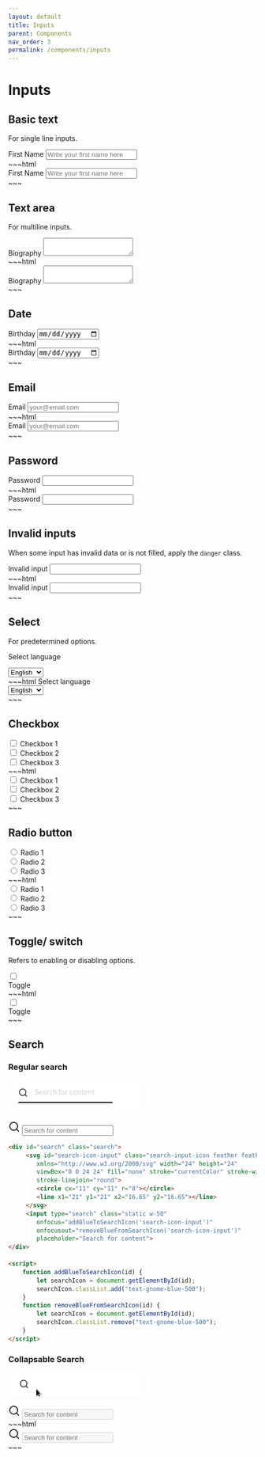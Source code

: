 ```yaml
---
layout: default
title: Inputs
parent: Components
nav_order: 3
permalink: /components/inputs
---
```


# Inputs

## Basic text

For single line inputs.

<div class="flex flex-col w-1/2 my-4">
    <label for="first-name" >First Name</label>
    <input type="text" id="first-name" class="mt-2" placeholder="Write your first name here">
</div>
~~~html
<div class="flex flex-col w-1/2">
    <label for="first-name" >First Name</label>
    <input type="text" id="first-name" class="mt-2" placeholder="Write your first name here">
</div>
~~~

## Text area

For multiline inputs.

<div class="flex flex-col my-4">
    <label for="message" >Biography</label>
    <textarea id="message" class="mt-2"></textarea>
</div>
~~~html
<div class="flex flex-col">
    <label for="message" >Biography</label>
    <textarea id="message" class="mt-2"></textarea>
</div>
~~~

## Date

<div class="flex flex-col my-4">
    <label for="date">Birthday</label>
    <input type="date" class="mt-2" id="date">
</div>
~~~html
<div class="flex flex-col ">
    <label for="date">Birthday</label>
    <input type="date" class="mt-2" id="date">
</div>
~~~

## Email

<div class="flex flex-col w-1/2 my-4">
    <label for="email" >Email</label>
    <input type="email" class="mt-2" id="email" placeholder="your@email.com">
</div>
~~~html
<div class="flex flex-col w-1/2 my-4">
    <label for="email" >Email</label>
    <input type="email" class="mt-2" id="email" placeholder="your@email.com">
</div>
~~~

## Password

<div class="flex flex-col w-1/2 my-4">
    <label for="password" >Password</label>
    <input type="password" class="mt-2" id="password">
</div>
~~~html
<div class="flex flex-col w-1/2">
    <label for="password" >Password</label>
    <input type="password" class="mt-2" id="password">
</div>
~~~

## Invalid inputs

When some input has invalid data or is not filled, apply the `danger` class.

<div class="flex flex-col w-1/2 my-4">
    <label for="invalid">Invalid input</label>
    <input type="email" class="mt-2 danger" id="invalid">
</div>
~~~html
<div class="flex flex-col w-1/2">
    <label for="invalid">Invalid input</label>
    <input type="email" class="mt-2 danger" id="invalid">
</div>
~~~

## Select

For predetermined options.

<label for="select" class="mt-6">Select language</label>
<div class="flex-shrink w-1/3 inline-block relative mt-2 mb-4">
    <select class="form-select cursor-pointer">
        <option>English</option>
        <option>French</option>
        <option>Spanish</option>
    </select>
</div>
~~~html
<label for="select" class="mt-6">Select language</label>
<div class="flex-shrink w-1/3 inline-block relative mt-2">
    <select class="form-select cursor-pointer">
        <option>English</option>
        <option>French</option>
        <option>Spanish</option>
    </select>
</div>
~~~

## Checkbox

<div class="flex flex-col my-4">
    <div class="inline-flex items-center">
        <input type="checkbox" class="form-checkbox cursor-pointer" name="checkbox-group">
        <span class="ml-2">Checkbox 1</span>
    </div>
    <div class="inline-flex items-center">
        <input type="checkbox" class="form-checkbox cursor-pointer" name="checkbox-group">
        <span class="ml-2">Checkbox 2</span>
    </div>
    <div class="inline-flex items-center">
        <input type="checkbox" class="form-checkbox cursor-pointer" name="checkbox-group">
        <span class="ml-2">Checkbox 3</span>
    </div>
</div>
~~~html
<div class="flex flex-col">
    <div class="inline-flex items-center">
        <input type="checkbox" class="form-checkbox cursor-pointer" name="checkbox-group">
        <span class="ml-2">Checkbox 1</span>
    </div>
    <div class="inline-flex items-center">
        <input type="checkbox" class="form-checkbox cursor-pointer" name="checkbox-group">
        <span class="ml-2">Checkbox 2</span>
    </div>
    <div class="inline-flex items-center">
        <input type="checkbox" class="form-checkbox cursor-pointer" name="checkbox-group">
        <span class="ml-2">Checkbox 3</span>
    </div>
</div>
~~~

## Radio button

<div class="flex flex-col my-4">
    <div class="inline-flex items-center">
        <input type="radio" class="form-radio cursor-pointer" name="radio-group">
        <span class="ml-2">Radio 1</span>
    </div>
    <div class="inline-flex items-center">
        <input type="radio" class="form-radio cursor-pointer" name="radio-group">
        <span class="ml-2">Radio 2</span>
    </div>
    <div class="inline-flex items-center">
        <input type="radio" class="form-radio cursor-pointer" name="radio-group">
        <span class="ml-2">Radio 3</span>
    </div>
</div>
~~~html
<div class="flex flex-col">
    <div class="inline-flex items-center">
        <input type="radio" class="form-radio cursor-pointer" name="radio-group">
        <span class="ml-2">Radio 1</span>
    </div>
    <div class="inline-flex items-center">
        <input type="radio" class="form-radio cursor-pointer" name="radio-group">
        <span class="ml-2">Radio 2</span>
    </div>
    <div class="inline-flex items-center">
        <input type="radio" class="form-radio cursor-pointer" name="radio-group">
        <span class="ml-2">Radio 3</span>
    </div>
</div>
~~~

## Toggle/ switch
Refers to enabling or disabling options.

<div class="my-4">
    <div class="toggle">
        <input type="checkbox" name="toggle" id="toggle" class="toggle-checkbox" />
        <label for="toggle" class="toggle-label"></label>
    </div>
    <label for="toggle">Toggle</label>
</div>
~~~html
<div>
    <div class="toggle">
        <input type="checkbox" name="toggle" id="toggle" class="toggle-checkbox" />
        <label for="toggle" class="toggle-label"></label>
    </div>
    <label for="toggle">Toggle</label>
</div>
~~~

## Search

### Regular search

![Regular search](../assets/regular-search.gif)

<div id="search" class="search my-4">
     <svg id="search-icon-input" class="search-input-icon feather feather-search"  
        xmlns="http://www.w3.org/2000/svg" width="24" height="24"
        viewBox="0 0 24 24" fill="none" stroke="currentColor" stroke-width="2" stroke-linecap="round"
        stroke-linejoin="round">
        <circle cx="11" cy="11" r="8"></circle>
        <line x1="21" y1="21" x2="16.65" y2="16.65"></line>
     </svg>
     <input type="search" class="static w-50"
        onfocus="addBlueToSearchIcon('search-icon-input')"
        onfocusout="removeBlueFromSearchIcon('search-icon-input')"  
        placeholder="Search for content">    
</div>

<script>
    function addBlueToSearchIcon(id) {
        let searchIcon = document.getElementById(id);
        searchIcon.classList.add("text-gnome-blue-500");
    }
    function removeBlueFromSearchIcon(id) {
        let searchIcon = document.getElementById(id);
        searchIcon.classList.remove("text-gnome-blue-500");
    }
</script>
~~~html
<div id="search" class="search">
     <svg id="search-icon-input" class="search-input-icon feather feather-search"  
        xmlns="http://www.w3.org/2000/svg" width="24" height="24"
        viewBox="0 0 24 24" fill="none" stroke="currentColor" stroke-width="2" stroke-linecap="round"
        stroke-linejoin="round">
        <circle cx="11" cy="11" r="8"></circle>
        <line x1="21" y1="21" x2="16.65" y2="16.65"></line>
     </svg>
     <input type="search" class="static w-50"
        onfocus="addBlueToSearchIcon('search-icon-input')"
        onfocusout="removeBlueFromSearchIcon('search-icon-input')"  
        placeholder="Search for content">    
</div>

<script>
    function addBlueToSearchIcon(id) {
        let searchIcon = document.getElementById(id);
        searchIcon.classList.add("text-gnome-blue-500");
    }
    function removeBlueFromSearchIcon(id) {
        let searchIcon = document.getElementById(id);
        searchIcon.classList.remove("text-gnome-blue-500");
    }
</script>
~~~

### Collapsable Search

![Collapsable search](../assets/collapsable-search.gif)


<div id="search" class="search my-4">
    <svg id="collapsable-search-icon" class="feather feather-search search-input-icon cursor-pointer z-10"
        onclick="toggleSearchInputOpacity('collapsable-search-input')"  
        xmlns="http://www.w3.org/2000/svg" 
        width="24" height="24"
        viewBox="0 0 24 24" 
        fill="none" 
        stroke="currentColor" 
        stroke-width="2" 
        stroke-linecap="round"
        stroke-linejoin="round">
        <circle cx="11" cy="11" r="8"></circle>
        <line x1="21" y1="21" x2="16.65" y2="16.65"></line>
    </svg>
    <input type="search" id="collapsable-search-input" class="static w-50"
        disabled="true"
        onfocus="addBlueToCollapsableSearchIcon('collapsable-search-icon')"
        onfocusout="removeBlueFromCollapsableSearchIcon('collapsable-search-icon')" 
        placeholder="Search for content">
</div>
<script>
    function addBlueToCollapsableSearchIcon(id) {
        let searchIcon = document.getElementById(id);
        searchIcon.classList.add("text-gnome-blue-500");
    }
    function removeBlueFromCollapsableSearchIcon(id) {
        let searchIcon = document.getElementById(id);
        searchIcon.classList.remove("text-gnome-blue-500");
    }
    function toggleSearchInputOpacity(id) {
        let collapsableSearch = document.getElementById(id);
        if (collapsableSearch.style.opacity == 1) {
            collapsableSearch.disabled = true;
            collapsableSearch.style.opacity = 0;
        } else {
            collapsableSearch.disabled = false;
            collapsableSearch.style.opacity = 1;
            collapsableSearch.focus();
        }
    }
</script>
~~~html
<div id="search" class="search">
    <svg id="collapsable-search-icon" class="feather feather-search search-input-icon cursor-pointer z-10"
        onclick="toggleSearchInputOpacity('collapsable-search-input')"  
        xmlns="http://www.w3.org/2000/svg" 
        width="24" height="24"
        viewBox="0 0 24 24" 
        fill="none" 
        stroke="currentColor" 
        stroke-width="2" 
        stroke-linecap="round"
        stroke-linejoin="round">
        <circle cx="11" cy="11" r="8"></circle>
        <line x1="21" y1="21" x2="16.65" y2="16.65"></line>
    </svg>
    <input type="search" id="collapsable-search-input" class="static w-50"
        disabled="true"
        onfocus="addBlueToCollapsableSearchIcon('collapsable-search-icon')"
        onfocusout="removeBlueFromCollapsableSearchIcon('collapsable-search-icon')" 
        placeholder="Search for content">
</div>
<script>
    function toggleSearchInputOpacity(id) {
        let collapsableSearch = document.getElementById(id);
        if (collapsableSearch.style.opacity == 1) {
            collapsableSearch.disabled = true;
            collapsableSearch.style.opacity = 0;
        } else {
            collapsableSearch.disabled = false;
            collapsableSearch.style.opacity = 1;
            collapsableSearch.focus();
        }
    }

    function addBlueToCollapsableSearchIcon(id) {
        let searchIcon = document.getElementById(id);
        searchIcon.classList.add("text-gnome-blue-500");
    }

    function removeBlueFromCollapsableSearchIcon(id) {
        let searchIcon = document.getElementById(id);
        searchIcon.classList.remove("text-gnome-blue-500");
    }
</script>
~~~
